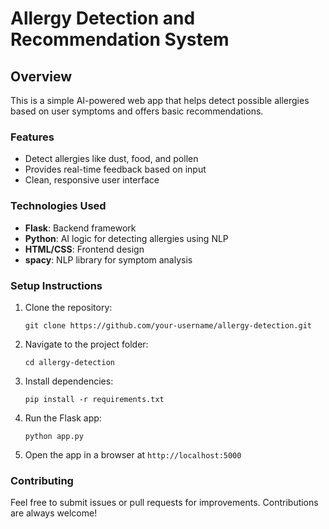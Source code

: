 # Allergy Detection and Recommendation System

## Overview
This is a simple AI-powered web app that helps detect possible allergies based on user symptoms and offers basic recommendations.

### Features
- Detect allergies like dust, food, and pollen
- Provides real-time feedback based on input
- Clean, responsive user interface

### Technologies Used
- **Flask**: Backend framework
- **Python**: AI logic for detecting allergies using NLP
- **HTML/CSS**: Frontend design
- **spacy**: NLP library for symptom analysis

### Setup Instructions

1. Clone the repository:
    ```
    git clone https://github.com/your-username/allergy-detection.git
    ```

2. Navigate to the project folder:
    ```
    cd allergy-detection
    ```

3. Install dependencies:
    ```
    pip install -r requirements.txt
    ```

4. Run the Flask app:
    ```
    python app.py
    ```

5. Open the app in a browser at `http://localhost:5000`

### Contributing
Feel free to submit issues or pull requests for improvements. Contributions are always welcome!
